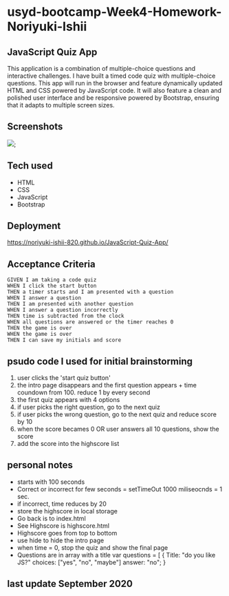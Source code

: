 # usyd-bootcamp-Week4-Homework-Noriyuki-Ishii

## JavaScript Quiz App

This application is a combination of multiple-choice questions and interactive challenges. I have built a timed code quiz with multiple-choice questions. This app will run in the browser and feature dynamically updated HTML and CSS powered by JavaScript code. It will also feature a clean and polished user interface and be responsive powered by Bootstrap, ensuring that it adapts to multiple screen sizes.

## Screenshots

![](url:screen1.png);

## Tech used

- HTML
- CSS
- JavaScript
- Bootstrap

## Deployment

https://noriyuki-ishii-820.github.io/JavaScript-Quiz-App/

## Acceptance Criteria

```
GIVEN I am taking a code quiz
WHEN I click the start button
THEN a timer starts and I am presented with a question
WHEN I answer a question
THEN I am presented with another question
WHEN I answer a question incorrectly
THEN time is subtracted from the clock
WHEN all questions are answered or the timer reaches 0
THEN the game is over
WHEN the game is over
THEN I can save my initials and score
```

## psudo code I used for initial brainstorming

1. user clicks the 'start quiz button'
2. the intro page disappears and the first question appears + time coundown from 100. reduce 1 by every second
3. the first quiz appears with 4 options
4. if user picks the right question, go to the next quiz
5. if user picks the wrong question, go to the next quiz and reduce score by 10
6. when the score becames 0 OR user answers all 10 questions, show the score
7. add the score into the highscore list


## personal notes
- starts with 100 seconds
- Correct or incorrect for few seconds  = setTimeOut    1000 miliseocnds = 1 sec. 
- if incorrect, time reduces by 20
- store the highscore in local storage
- Go back is to index.html
- See Highscore is highscore.html
- Highscore goes from top to bottom
- use hide to hide the intro page
- when time = 0, stop the quiz and show the final page
- Questions are in array with a title
 var questions = [
        {
        Title: "do you like JS?"
        choices: ["yes", "no", "maybe"]
        answer: "no";
        } 


## last update September 2020
